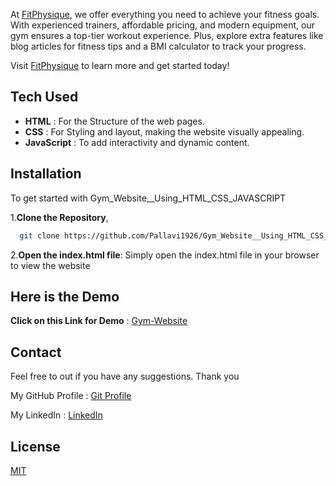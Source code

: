  At [FitPhysique](https://66dea47cb17828e4bcf3da26--aquamarine-syrniki-5f0370.netlify.app/), we offer everything you need to achieve your fitness goals. With experienced trainers, affordable pricing, and modern equipment, our gym ensures a top-tier workout experience. Plus, explore extra features like blog articles for fitness tips and a BMI calculator to track your progress.

Visit [FitPhysique](https://66dea47cb17828e4bcf3da26--aquamarine-syrniki-5f0370.netlify.app/) to learn more and get started today!

## Tech Used
- **HTML** : For the Structure of the web pages.
- **CSS** : For Styling and layout, making the website visually appealing.
- **JavaScript** : To add interactivity and dynamic content.

## Installation
To get started with Gym_Website__Using_HTML_CSS_JAVASCRIPT

1.**Clone the Repository**,

```bash
  git clone https://github.com/Pallavi1926/Gym_Website__Using_HTML_CSS_JAVASCRIPT.git
```
2.**Open the index.html file**: Simply open the index.html file in your browser to view the website

## Here is the Demo

**Click on this Link for Demo** : [Gym-Website](http:/https://66dea47cb17828e4bcf3da26--aquamarine-syrniki-5f0370.netlify.app// "Gym-Website")

## Contact

Feel free to out if you have any suggestions. Thank you

My GitHub Profile : [Git Profile](http://https://github.com/Pallavi1926 "Git Profile")

My LinkedIn : [LinkedIn](http://https://www.linkedin.com/in/pallavi-kumari-3877b2287/ "LinkedIn")

## License

[MIT](https://choosealicense.com/licenses/mit/)